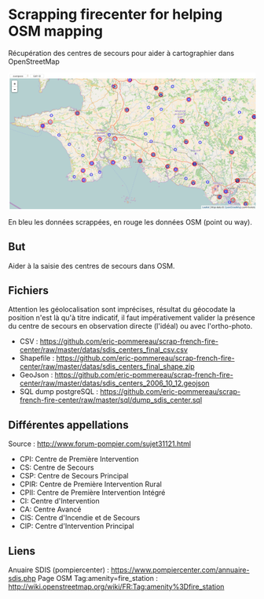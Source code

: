 # Scrapping firecenter for helping OSM mapping

Récupération des centres de secours pour aider à cartographier dans OpenStreetMap

![Screenshot](/img/capture-ecran-viewer_1.png)

En bleu les données scrappées, en rouge les données OSM (point ou way).

## But

Aider à la saisie des centres de secours dans OSM.

## Fichiers

Attention les géolocalisation sont imprécises, résultat du géocodate la position n'est là qu'à titre indicatif, il faut impérativement valider la présence du centre de secours en observation directe (l'idéal) ou avec l'ortho-photo.

* CSV : https://github.com/eric-pommereau/scrap-french-fire-center/raw/master/datas/sdis_centers_final_csv.csv
* Shapefile : https://github.com/eric-pommereau/scrap-french-fire-center/raw/master/datas/sdis_centers_final_shape.zip
* GeoJson : https://github.com/eric-pommereau/scrap-french-fire-center/raw/master/datas/sdis_centers_2006_10_12.geojson
* SQL dump postgreSQL : https://github.com/eric-pommereau/scrap-french-fire-center/raw/master/sql/dump_sdis_center.sql

## Différentes appellations

Source : http://www.forum-pompier.com/sujet31121.html

* CPI: Centre de Première Intervention
* CS: Centre de Secours
* CSP: Centre de Secours Principal
* CPIR: Centre de Première Intervention Rural
* CPII: Centre de Première Intervention Intégré
* CI: Centre d'Intervention
* CA: Centre Avancé
* CIS: Centre d'Incendie et de Secours
* CIP: Centre d'Intervention Principal

## Liens

Anuaire SDIS (pompiercenter) : https://www.pompiercenter.com/annuaire-sdis.php
Page OSM Tag:amenity=fire_station : http://wiki.openstreetmap.org/wiki/FR:Tag:amenity%3Dfire_station

